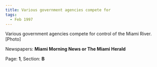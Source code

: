 ```yaml
---  
title: Various government agencies compete for  
tags:  
  - Feb 1997  
---  
```

  
Various government agencies compete for control of the Miami River. [Photo]  
  
Newspapers: **Miami Morning News or The Miami Herald**  
  
Page: **1**, Section: **B** 
